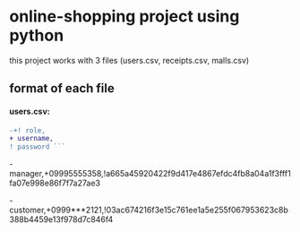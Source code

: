 # online-shopping project using python
this project works with 3 files (users.csv, receipts.csv, malls.csv)

## format of each file
#### users.csv:


```diff
-+! role,
+ username,
! password ```

```
-manager,+09995555358,!a665a45920422f9d417e4867efdc4fb8a04a1f3fff1fa07e998e86f7f7a27ae3

-customer,+0999\*\*\*2121,!03ac674216f3e15c761ee1a5e255f067953623c8b388b4459e13f978d7c846f4










